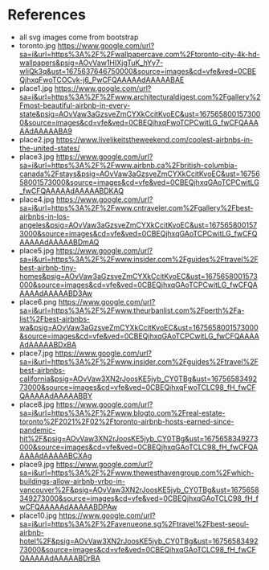 # References
* all svg images come from bootstrap
* toronto.jpg https://www.google.com/url?sa=i&url=https%3A%2F%2Fwallpapercave.com%2Ftoronto-city-4k-hd-wallpapers&psig=AOvVaw1HIXjgTuK_hYy7-wIiQk3q&ust=1675637646750000&source=images&cd=vfe&ved=0CBEQjhxqFwoTCOCvk-j6_PwCFQAAAAAdAAAAABAE
* place1.jpg https://www.google.com/url?sa=i&url=https%3A%2F%2Fwww.architecturaldigest.com%2Fgallery%2Fmost-beautiful-airbnb-in-every-state&psig=AOvVaw3aGzsveZmCYXkCcitKvoEC&ust=1675658001573000&source=images&cd=vfe&ved=0CBEQjhxqFwoTCPCwitLG_fwCFQAAAAAdAAAAABA9
* place2.jpg https://www.livelikeitstheweekend.com/coolest-airbnbs-in-the-united-states/
* place3.jpg https://www.google.com/url?sa=i&url=https%3A%2F%2Fwww.airbnb.ca%2Fbritish-columbia-canada%2Fstays&psig=AOvVaw3aGzsveZmCYXkCcitKvoEC&ust=1675658001573000&source=images&cd=vfe&ved=0CBEQjhxqGAoTCPCwitLG_fwCFQAAAAAdAAAAABDKAQ
* place4.jpg https://www.google.com/url?sa=i&url=https%3A%2F%2Fwww.cntraveler.com%2Fgallery%2Fbest-airbnbs-in-los-angeles&psig=AOvVaw3aGzsveZmCYXkCcitKvoEC&ust=1675658001573000&source=images&cd=vfe&ved=0CBEQjhxqGAoTCPCwitLG_fwCFQAAAAAdAAAAABDmAQ
* place5.jpg https://www.google.com/url?sa=i&url=https%3A%2F%2Fwww.insider.com%2Fguides%2Ftravel%2Fbest-airbnb-tiny-homes&psig=AOvVaw3aGzsveZmCYXkCcitKvoEC&ust=1675658001573000&source=images&cd=vfe&ved=0CBEQjhxqGAoTCPCwitLG_fwCFQAAAAAdAAAAABD3Aw
* place6.png https://www.google.com/url?sa=i&url=https%3A%2F%2Fwww.theurbanlist.com%2Fperth%2Fa-list%2Fbest-airbnbs-wa&psig=AOvVaw3aGzsveZmCYXkCcitKvoEC&ust=1675658001573000&source=images&cd=vfe&ved=0CBEQjhxqGAoTCPCwitLG_fwCFQAAAAAdAAAAABDxBA
* place7.jpg https://www.google.com/url?sa=i&url=https%3A%2F%2Fwww.insider.com%2Fguides%2Ftravel%2Fbest-airbnbs-california&psig=AOvVaw3XN2rJoosKE5jyb_CY0TBg&ust=1675658349273000&source=images&cd=vfe&ved=0CBEQjhxqFwoTCLC98_fH_fwCFQAAAAAdAAAAABBY
* place8.jpg https://www.google.com/url?sa=i&url=https%3A%2F%2Fwww.blogto.com%2Freal-estate-toronto%2F2021%2F02%2Ftoronto-airbnb-hosts-earned-since-pandemic-hit%2F&psig=AOvVaw3XN2rJoosKE5jyb_CY0TBg&ust=1675658349273000&source=images&cd=vfe&ved=0CBEQjhxqGAoTCLC98_fH_fwCFQAAAAAdAAAAABCXAg
* place9.jpg https://www.google.com/url?sa=i&url=https%3A%2F%2Fwww.thewesthavengroup.com%2Fwhich-buildings-allow-airbnb-vrbo-in-vancouver%2F&psig=AOvVaw3XN2rJoosKE5jyb_CY0TBg&ust=1675658349273000&source=images&cd=vfe&ved=0CBEQjhxqGAoTCLC98_fH_fwCFQAAAAAdAAAAABDPAw
* place10.jpg https://www.google.com/url?sa=i&url=https%3A%2F%2Favenueone.sg%2Ftravel%2Fbest-seoul-airbnb-hotel%2F&psig=AOvVaw3XN2rJoosKE5jyb_CY0TBg&ust=1675658349273000&source=images&cd=vfe&ved=0CBEQjhxqGAoTCLC98_fH_fwCFQAAAAAdAAAAABDrBA